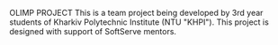 OLIMP PROJECT
This is a team project being developed by 3rd year students of Kharkiv Polytechnic Institute (NTU "KHPI").
This project is designed with support of SoftServe mentors.
